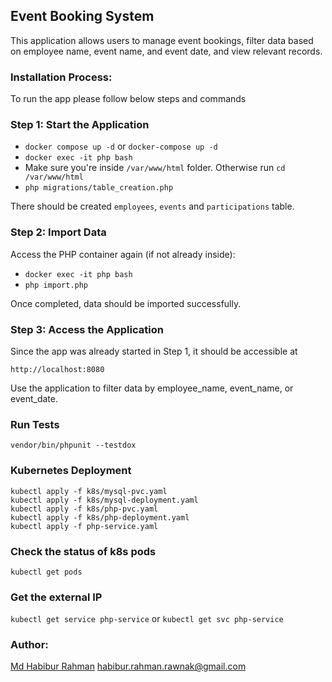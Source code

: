 ## Event Booking System

This application allows users to manage event bookings, filter data based on employee name, event name, and event date, and view relevant records.

### Installation Process:
To run the app please follow below steps and commands <br/>
### Step 1: Start the Application
* `docker compose up -d` or `docker-compose up -d`
* `docker exec -it php bash`
* Make sure you're inside `/var/www/html` folder. Otherwise run `cd /var/www/html`
* `php migrations/table_creation.php`

There should be created `employees`, `events` and `participations` table.

### Step 2: Import Data
Access the PHP container again (if not already inside):
* `docker exec -it php bash`
* `php import.php`

Once completed, data should be imported successfully. 

### Step 3: Access the Application
Since the app was already started in Step 1, it should be accessible at
```
http://localhost:8080
```
Use the application to filter data by employee_name, event_name, or event_date.

### Run Tests
```
vendor/bin/phpunit --testdox
```

### Kubernetes Deployment
``` 
kubectl apply -f k8s/mysql-pvc.yaml
kubectl apply -f k8s/mysql-deployment.yaml
kubectl apply -f k8s/php-pvc.yaml
kubectl apply -f k8s/php-deployment.yaml
kubectl apply -f php-service.yaml
```

### Check the status of k8s pods
``
kubectl get pods
``

### Get the external IP
``
kubectl get service php-service
``
or
``
kubectl get svc php-service
``

### Author:

[Md Habibur Rahman](https://habib.im)
habibur.rahman.rawnak@gmail.com


